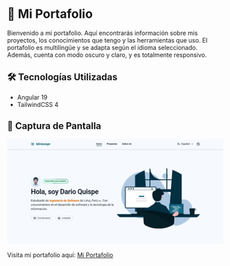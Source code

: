 # 📂 Mi Portafolio

Bienvenido a mi portafolio. Aquí encontrarás información sobre mis proyectos, los conocimientos que tengo y las herramientas que uso. El portafolio es multilingüe y se adapta según el idioma seleccionado. Además, cuenta con modo oscuro y claro, y es totalmente responsivo.

## 🛠️ Tecnologías Utilizadas
- Angular 19
- TailwindCSS 4

## 📸 Captura de Pantalla
![Captura de Pantalla](public/imgs/captura.webp)

Visita mi portafolio aquí: [Mi Portafolio](https://dev-highlights.vercel.app/)